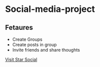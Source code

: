 # Social-media-project

## Fetaures
- Create Groups
- Create posts in group
- Invite friends and share thoughts

[Visit Star Social](http://amritpalsingh.pythonanywhere.com/)
